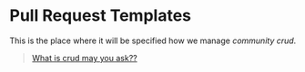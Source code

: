 # Pull Request Templates

This is the place where it will be specified how we manage *community crud*.

> [What is crud may you ask??](https://www.codecademy.com/articles/what-is-crud)